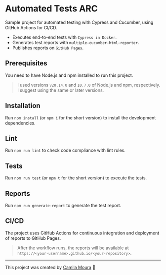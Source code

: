 # Automated Tests ARC

Sample project for automated testing with Cypress and Cucumber, using GitHub Actions for CI/CD.

- Executes end-to-end tests with `Cypress in Docker`.
- Generates test reports with `multiple-cucumber-html-reporter`.
- Publishes reports on `GitHub Pages`.

## Prerequisites

You need to have Node.js and npm installed to run this project.

> I used versions `v20.14.0` and `10.7.0` of Node.js and npm, respectively. I suggest using the same or later versions.

## Installation

Run `npm install` (or `npm i` for the short version) to install the development dependencies.

## Lint

Run `npm run lint` to check code compliance with lint rules.

## Tests

Run `npm run test` (or `npm t` for the short version) to execute the tests.

## Reports

Run `npm run generate-report` to generate the test report.

## CI/CD

The project uses GitHub Actions for continuous integration and deployment of reports to GitHub Pages.

> After the workflow runs, the reports will be available at `https://<your-username>.github.io/<your-repository>`.

___

This project was created by [Camila Moura](https://www.linkedin.com/in/camilalnmoura/) 🤘
